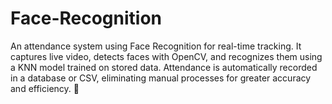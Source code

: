 # Face-Recognition
An attendance system using Face Recognition for real-time tracking. It captures live video, detects faces with OpenCV, and recognizes them using a KNN model trained on stored data. Attendance is automatically recorded in a database or CSV, eliminating manual processes for greater accuracy and efficiency. 🚀
